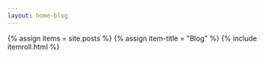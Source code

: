```yaml
---
layout: home-blog
---
```


{% assign items = site.posts %}
{% assign item-title = "Blog" %}
{% include itemroll.html %}
